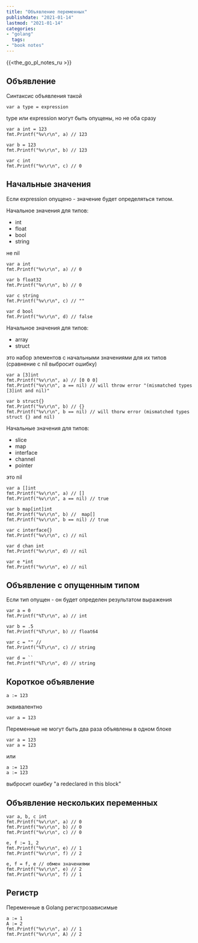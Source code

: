 ```yaml
---
title: "Объявление переменных"
publishdate: "2021-01-14"
lastmod: "2021-01-14"
categories:
- "golang"
  tags:
- "book notes"
---
```


{{<the_go_pl_notes_ru >}}

## Объявление

Синтаксис объявления такой

```
var a type = expression
```

type или expression могут быть опущены, но не оба сразу

```
var a int = 123
fmt.Printf("%v\r\n", a) // 123

var b = 123
fmt.Printf("%v\r\n", b) // 123

var c int
fmt.Printf("%v\r\n", c) // 0
```

## Начальные значения

Если expression опущено - значение будет определяться типом.

Начальное значения для типов: 
- int 
- float
- bool
- string 
 
не nil

```
var a int
fmt.Printf("%v\r\n", a) // 0

var b float32
fmt.Printf("%v\r\n", b) // 0

var c string
fmt.Printf("%v\r\n", c) // ""

var d bool
fmt.Printf("%v\r\n", d) // false
```

Начальное значения для типов:
- array 
- struct 
  
это набор элементов с начальными значениями для их типов (сравнение с nil выбросит ошибку)

```
var a [3]int
fmt.Printf("%v\r\n", a) // [0 0 0]
fmt.Printf("%v\r\n", a == nil) // will throw error "(mismatched types [3]int and nil)"

var b struct{}
fmt.Printf("%v\r\n", b) // {}
fmt.Printf("%v\r\n", b == nil) // will thorw error (mismatched types struct {} and nil)
```

Начальные значения для типов:
- slice
- map
- interface
- channel
- pointer

это nil

```
var a []int
fmt.Printf("%v\r\n", a) // []
fmt.Printf("%v\r\n", a == nil) // true

var b map[int]int
fmt.Printf("%v\r\n", b) //  map[]
fmt.Printf("%v\r\n", b == nil) // true

var c interface{}
fmt.Printf("%v\r\n", c) // nil

var d chan int
fmt.Printf("%v\r\n", d) // nil

var e *int
fmt.Printf("%v\r\n", e) // nil
```

## Объявление с опущенным типом

Если тип опущен - он будет определен результатом выражения

```
var a = 0
fmt.Printf("%T\r\n", a) // int

var b = .5
fmt.Printf("%T\r\n", b) // float64

var c = "" //
fmt.Printf("%T\r\n", c) // string

var d = ``
fmt.Printf("%T\r\n", d) // string
```

## Короткое объявление

```
a := 123 
```
эквивалентно
```
var a = 123 
```

Переменные не могут быть два раза объявлены в одном блоке
```
var a = 123
var a = 123
```
или
```
a := 123 
a := 123 
```
выбросит ошибку "a redeclared in this block"

## Объявление нескольких переменных

```
var a, b, c int
fmt.Printf("%v\r\n", a) // 0
fmt.Printf("%v\r\n", b) // 0
fmt.Printf("%v\r\n", c) // 0

e, f := 1, 2
fmt.Printf("%v\r\n", e) // 1
fmt.Printf("%v\r\n", f) // 2  

e, f = f, e // обмен значениями
fmt.Printf("%v\r\n", e) // 2
fmt.Printf("%v\r\n", f) // 1 
```

## Регистр

Переменные в Golang регистрозависимые

```
a := 1
A := 2
fmt.Printf("%v\r\n", a) // 1
fmt.Printf("%v\r\n", A) // 2
```





